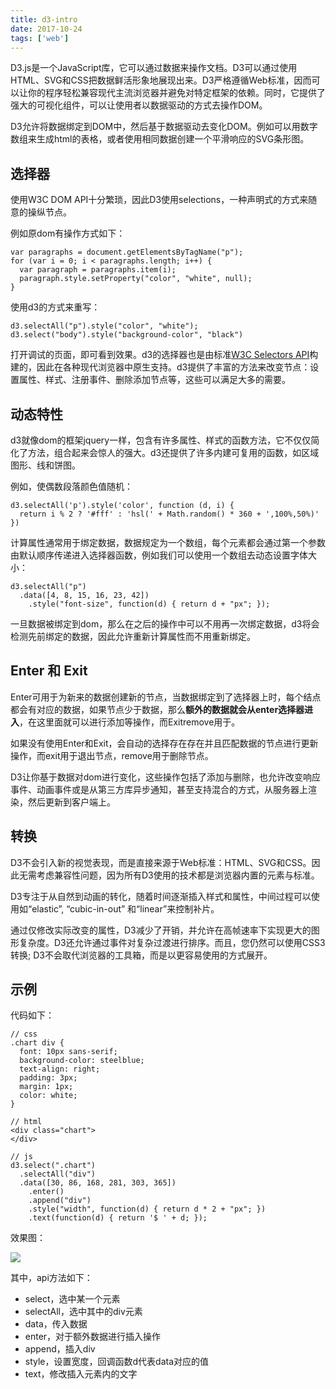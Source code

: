 ```yaml
---
title: d3-intro
date: 2017-10-24
tags: ['web']
---
```

D3.js是一个JavaScript库，它可以通过数据来操作文档。D3可以通过使用HTML、SVG和CSS把数据鲜活形象地展现出来。D3严格遵循Web标准，因而可以让你的程序轻松兼容现代主流浏览器并避免对特定框架的依赖。同时，它提供了强大的可视化组件，可以让使用者以数据驱动的方式去操作DOM。

D3允许将数据绑定到DOM中，然后基于数据驱动去变化DOM。例如可以用数字数组来生成html的表格，或者使用相同数据创建一个平滑响应的SVG条形图。

## 选择器

使用W3C DOM API十分繁琐，因此D3使用selections，一种声明式的方式来随意的操纵节点。

例如原dom有操作方式如下：

```
var paragraphs = document.getElementsByTagName("p");
for (var i = 0; i < paragraphs.length; i++) {
  var paragraph = paragraphs.item(i);
  paragraph.style.setProperty("color", "white", null);
}
```

使用d3的方式来重写：

```
d3.selectAll("p").style("color", "white");
d3.select("body").style("background-color", "black")
```

打开调试的页面，即可看到效果。d3的选择器也是由标准[W3C Selectors API](https://www.w3.org/TR/selectors-api/)构建的，因此在各种现代浏览器中原生支持。d3提供了丰富的方法来改变节点：设置属性、样式、注册事件、删除添加节点等，这些可以满足大多的需要。

## 动态特性

d3就像dom的框架jquery一样，包含有许多属性、样式的函数方法，它不仅仅简化了方法，组合起来会惊人的强大。d3还提供了许多内建可复用的函数，如区域图形、线和饼图。

例如，使偶数段落颜色值随机：

```
d3.selectAll('p').style('color', function (d, i) {
  return i % 2 ? '#fff' : 'hsl(' + Math.random() * 360 + ',100%,50%)'
})
```

计算属性通常用于绑定数据，数据规定为一个数组，每个元素都会通过第一个参数由默认顺序传递进入选择器函数，例如我们可以使用一个数组去动态设置字体大小：

```
d3.selectAll("p")
  .data([4, 8, 15, 16, 23, 42])
    .style("font-size", function(d) { return d + "px"; });
```

一旦数据被绑定到dom，那么在之后的操作中可以不用再一次绑定数据，d3将会检测先前绑定的数据，因此允许重新计算属性而不用重新绑定。																																																																																	

## Enter 和 Exit

Enter可用于为新来的数据创建新的节点，当数据绑定到了选择器上时，每个结点都会有对应的数据，如果节点少于数据，那么**额外的数据就会从enter选择器进入**，在这里面就可以进行添加等操作，而Exitremove用于。

如果没有使用Enter和Exit，会自动的选择存在存在并且匹配数据的节点进行更新操作，而exit用于退出节点，remove用于删除节点。

D3让你基于数据对dom进行变化，这些操作包括了添加与删除，也允许改变响应事件、动画事件或是从第三方库异步通知，甚至支持混合的方式，从服务器上渲染，然后更新到客户端上。

## 转换

D3不会引入新的视觉表现，而是直接来源于Web标准：HTML、SVG和CSS。因此无需考虑兼容性问题，因为所有D3使用的技术都是浏览器内置的元素与标准。

D3专注于从自然到动画的转化，随着时间逐渐插入样式和属性，中间过程可以使用如“elastic”, “cubic-in-out” 和“linear”来控制补片。

通过仅修改实际改变的属性，D3减少了开销，并允许在高帧速率下实现更大的图形复杂度。D3还允许通过事件对复杂过渡进行排序。而且，您仍然可以使用CSS3转换; D3不会取代浏览器的工具箱，而是以更容易使用的方式展开。



## 示例

代码如下：

```
// css
.chart div {
  font: 10px sans-serif;
  background-color: steelblue;
  text-align: right;
  padding: 3px;
  margin: 1px;
  color: white;
}

// html
<div class="chart">
</div>

// js
d3.select(".chart")
  .selectAll("div")
  .data([30, 86, 168, 281, 303, 365])
    .enter()
    .append("div")
    .style("width", function(d) { return d * 2 + "px"; })
    .text(function(d) { return '$ ' + d; });

```

效果图：

![](http://7xp5r4.com1.z0.glb.clouddn.com/17-10-24/89023358.jpg)

其中，api方法如下：

- select，选中某一个元素
- selectAll，选中其中的div元素
- data，传入数据
- enter，对于额外数据进行插入操作
- append，插入div
- style，设置宽度，回调函数d代表data对应的值
- text，修改插入元素内的文字
